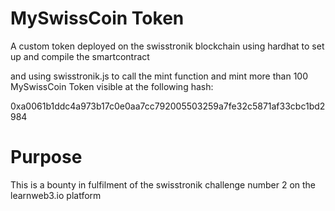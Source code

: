 # MySwissCoin Token

A custom token deployed on the swisstronik blockchain using hardhat to set up and compile the smartcontract

and using swisstronik.js to call the mint function and mint more than 100 MySwissCoin Token visible at the following hash:

0xa0061b1ddc4a973b17c0e0aa7cc792005503259a7fe32c5871af33cbc1bd2984

# Purpose

This is a bounty in fulfilment of the swisstronik challenge number 2 on the learnweb3.io platform
